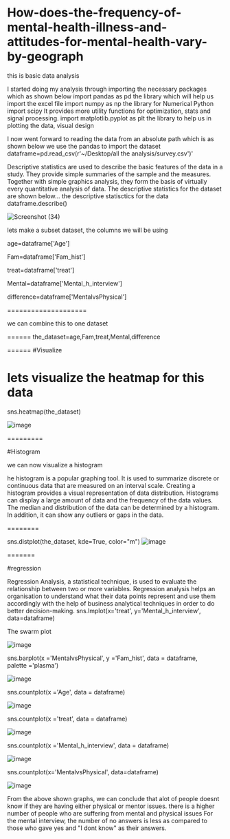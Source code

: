 # How-does-the-frequency-of-mental-health-illness-and-attitudes-for-mental-health-vary-by-geograph

this is basic data analysis




I started doing my analysis through importing the necessary packages which as shown below
import pandas as pd 
the library which will help us import the excel file
import numpy as np 
the library for Numerical Python
import scipy 
It provides more utility functions for optimization, stats and signal processing.
import matplotlib.pyplot as plt 
the library to help us in plotting the data, visual design

I now went forward to reading the data from an absolute path which is as shown below
we use the pandas to import the dataset
dataframe=pd.read_csv(r'~/Desktop/all the analysis/survey.csv')'

Descriptive statistics are used to describe the basic features of the data in a study. They provide simple summaries of the sample and the measures. Together with simple graphics analysis, they form the basis of virtually every quantitative analysis of data. The descriptive statistics for the dataset are shown below...
the descriptive statisctics for the data
dataframe.describe()

![Screenshot (34)](https://user-images.githubusercontent.com/110429235/182375097-410ed997-f2c3-4fc9-86e1-e4c893be6169.png)


lets make a subset dataset, the columns we will be using

age=dataframe['Age']

Fam=dataframe['Fam_hist']

treat=dataframe['treat']

Mental=dataframe['Mental_h_interview']

difference=dataframe['MentalvsPhysical']

====================

we can combine this to one dataset

======
the_dataset=age,Fam,treat,Mental,difference

======
#Visualize

lets visualize the heatmap for this data
========

sns.heatmap(the_dataset)

![image](https://user-images.githubusercontent.com/110429235/182376352-71a93402-c064-4356-82a6-0e22962016f1.png)

=========

#Histogram

we can now visualize a histogram

he histogram is a popular graphing tool. It is used to summarize discrete or continuous data that are measured on an interval scale. Creating a histogram provides a visual representation of data distribution. Histograms can display a large amount of data and the frequency of the data values. The median and distribution of the data can be determined by a histogram. In addition, it can show any outliers or gaps in the data.

========

sns.distplot(the_dataset, kde=True, color="m")
![image](https://user-images.githubusercontent.com/110429235/182376546-c4056139-5153-4be1-a6a5-b48306b6d014.png)

=======

#regression

Regression Analysis, a statistical technique, is used to evaluate the relationship between two or more variables. Regression analysis helps an organisation to understand what their data points represent and use them accordingly with the help of business analytical techniques in order to do better decision-making.
sns.lmplot(x='treat', y='Mental_h_interview', data=dataframe)

The swarm plot


![image](https://user-images.githubusercontent.com/110429235/182378214-9627b7d7-c5cd-4a6f-bf99-cbc4854814eb.png)


sns.barplot(x ='MentalvsPhysical', y ='Fam_hist', data = dataframe,  
            palette ='plasma')


![image](https://user-images.githubusercontent.com/110429235/182378308-bbe5abcc-a5e4-4ae5-aa9f-033e90c7fd50.png)


sns.countplot(x ='Age', data = dataframe) 


![image](https://user-images.githubusercontent.com/110429235/182378482-63b10f63-d2d9-4287-86e6-c04e169d62ed.png)


sns.countplot(x ='treat', data = dataframe)


![image](https://user-images.githubusercontent.com/110429235/182378550-7b009678-35ea-4d1b-b625-fbf5030c29e6.png)


sns.countplot(x ='Mental_h_interview', data = dataframe) 


![image](https://user-images.githubusercontent.com/110429235/182378598-be52180f-280d-417f-b50d-d3d593feeb08.png)


sns.countplot(x='MentalvsPhysical', data=dataframe)


![image](https://user-images.githubusercontent.com/110429235/182378673-61165e25-0369-4577-90bd-eb0b6749caec.png)


From the above shown graphs, we can conclude that alot of people doesnt know if they are having either physical or mentor issues. there is a higher number of people who are suffering from mental and physical issues
For the mental interview, the number of no answers is less as compared to those who gave yes and "I dont know" as their answers. 


